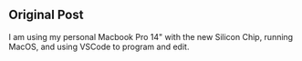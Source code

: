 ## Original Post

I am using my personal Macbook Pro 14" with the new Silicon Chip, running MacOS, and using VSCode to program and edit.

